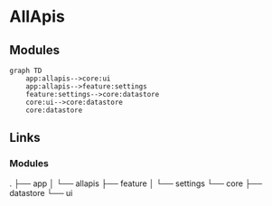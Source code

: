 # AllApis

## Modules
```mermaid
graph TD
    app:allapis-->core:ui
    app:allapis-->feature:settings
    feature:settings-->core:datastore
    core:ui-->core:datastore
    core:datastore
```
## Links
### Modules
.
├── app
│   └── allapis
├── feature
│   └── settings
└── core
    ├── datastore
    └── ui